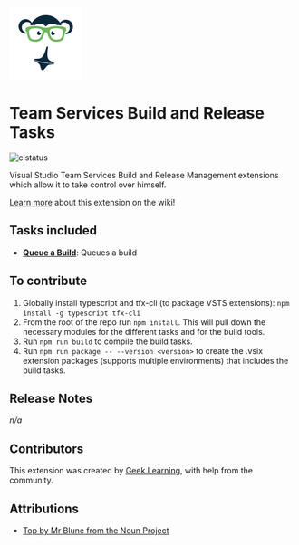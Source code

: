 ![Icon](https://github.com/geeklearningio/gl-vsts-tasks-inception/blob/master/Extension/extension-icon.png)

# Team Services Build and Release Tasks

![cistatus](https://geeklearning.visualstudio.com/_apis/public/build/definitions/f841b266-7595-4d01-9ee1-4864cf65aa73/57/badge)

Visual Studio Team Services Build and Release Management extensions which allow it to take control over himself.

[Learn more](https://github.com/geeklearningio/gl-vsts-tasks-inception/wiki) about this extension on the wiki!

## Tasks included

* **[Queue a Build](https://github.com/geeklearningio/gl-vsts-tasks-inception/wiki/Queue-Build)**: Queues a build

## To contribute

1. Globally install typescript and tfx-cli (to package VSTS extensions): `npm install -g typescript tfx-cli`
2. From the root of the repo run `npm install`. This will pull down the necessary modules for the different tasks and for the build tools.
3. Run `npm run build` to compile the build tasks.
4. Run `npm run package -- --version <version>` to create the .vsix extension packages (supports multiple environments) that includes the build tasks.

## Release Notes

*n/a*

## Contributors

This extension was created by [Geek Learning](http://geeklearning.io/), with help from the community.

## Attributions

* [Top by Mr Blune from the Noun Project](https://thenounproject.com/term/inception/22598/)